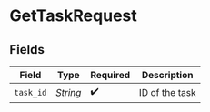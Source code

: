 # GetTaskRequest


## Fields

| Field              | Type               | Required           | Description        |
| ------------------ | ------------------ | ------------------ | ------------------ |
| `task_id`          | *String*           | :heavy_check_mark: | ID of the task     |